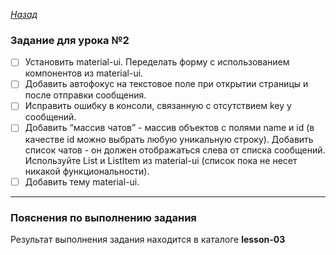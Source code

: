﻿*[Назад](./../README.md)*  
  
### Задание для урока №2  
  
- [ ] Установить material-ui. Переделать форму с использованием компонентов из material-ui.  
- [ ] Добавить автофокус на текстовое поле при открытии страницы и после отправки сообщения.  
- [ ] Исправить ошибку в консоли, связанную с отсутствием key у сообщений.  
- [ ] Добавить “массив чатов” - массив объектов с полями name и id 
(в качестве id можно выбрать любую уникальную строку). 
Добавить список чатов - он должен отображаться слева от списка сообщений. 
Используйте List и ListItem из material-ui 
(список пока не несет никакой функциональности).  
- [ ] Добавить тему material-ui.  
  
---  
  
### Пояснения по выполнению задания  
  
Результат выполнения задания находится в каталоге **lesson-03**  
  
  
